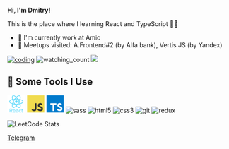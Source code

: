**Hi, I'm Dmitry!**

This is the place where I learning React and TypeScript 👨‍💻

- 🌱 I'm currently work at Amio
- 👥 Meetups visited: A.Frontend#2 (by Alfa bank), Vertis JS (by Yandex)

[![coding](https://wakatime.com/badge/user/658672d9-b0f4-42f2-a9bc-450622dcfde5.svg)](https://wakatime.com/@658672d9-b0f4-42f2-a9bc-450622dcfde5)
<img src="https://komarev.com/ghpvc/?username=losevo&color=brightgreen" alt="watching_count" />
![](https://www.codewars.com/users/losevo/badges/micro)

<h2>🚀 Some Tools I Use</h2>
<p align="left">

<img src="https://raw.githubusercontent.com/devicons/devicon/master/icons/react/react-original-wordmark.svg" alt="react" width="40" height="40" />
<img src="https://raw.githubusercontent.com/devicons/devicon/master/icons/javascript/javascript-original.svg" alt="javascript" width="40" height="40" />
<img src="https://raw.githubusercontent.com/devicons/devicon/master/icons/typescript/typescript-original.svg" alt="typescript" width="40" height="40" />
<img src="https://cdn.jsdelivr.net/gh/devicons/devicon@latest/icons/sass/sass-original.svg" alt="sass" width="40" height="40" />          
<img src="https://cdn.jsdelivr.net/gh/devicons/devicon/icons/html5/html5-original.svg" alt="html5" width="40" height="40" />
<img src="https://cdn.jsdelivr.net/gh/devicons/devicon/icons/css3/css3-original.svg" alt="css3" width="40" height="40" />
<img src="https://cdn.jsdelivr.net/gh/devicons/devicon/icons/git/git-original.svg" alt="git" width="40" height="40" />
<img src="https://cdn.jsdelivr.net/gh/devicons/devicon@latest/icons/redux/redux-original.svg" alt="redux" width="40" height="40" />

![LeetCode Stats](https://leetcard.jacoblin.cool/losevo?theme=nord&font=Ubuntu&ext=heatmap)

[Telegram](https://t.me/davarenya)
